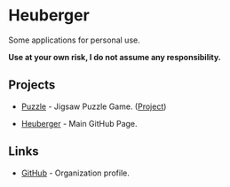 # Heuberger

Some applications for personal use.

**Use at your own risk, I do not assume any responsibility.**

## Projects

* [Puzzle](Puzzle) - Jigsaw Puzzle Game. ([Project](https://github.com/Heuberger/Puzzle))

* [Heuberger](https://github.com/Heuberger/) - Main GitHub Page.



## Links

- [GitHub](https://github.com/Heuberger) - Organization profile.

